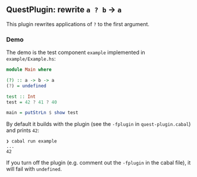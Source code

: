 ## QuestPlugin: rewrite `a ? b` → `a`

This plugin rewrites applications of `?` to the first argument.

### Demo

The demo is the test component `example` implemented in `example/Example.hs`:

``` haskell
module Main where

(?) :: a -> b -> a
(?) = undefined

test :: Int
test = 42 ? 41 ? 40

main = putStrLn $ show test
```

By default it builds with the plugin (see the `-fplugin` in `quest-plugin.cabal`) and prints `42`:

``` shellsession
❯ cabal run example
...
42
```

If you turn off the plugin (e.g. comment out the `-fplugin` in the cabal file), it will fail with `undefined`.
